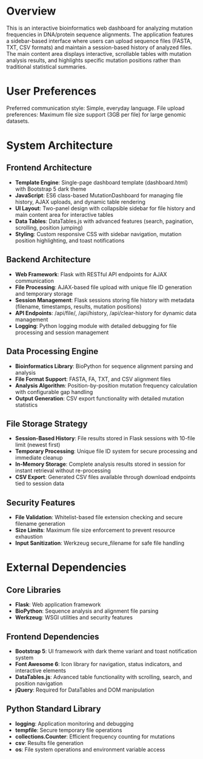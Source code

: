 # Overview

This is an interactive bioinformatics web dashboard for analyzing mutation frequencies in DNA/protein sequence alignments. The application features a sidebar-based interface where users can upload sequence files (FASTA, TXT, CSV formats) and maintain a session-based history of analyzed files. The main content area displays interactive, scrollable tables with mutation analysis results, and highlights specific mutation positions rather than traditional statistical summaries.

# User Preferences

Preferred communication style: Simple, everyday language.
File upload preferences: Maximum file size support (3GB per file) for large genomic datasets.

# System Architecture

## Frontend Architecture
- **Template Engine**: Single-page dashboard template (dashboard.html) with Bootstrap 5 dark theme
- **JavaScript**: ES6 class-based MutationDashboard for managing file history, AJAX uploads, and dynamic table rendering
- **UI Layout**: Two-panel design with collapsible sidebar for file history and main content area for interactive tables
- **Data Tables**: DataTables.js with advanced features (search, pagination, scrolling, position jumping)
- **Styling**: Custom responsive CSS with sidebar navigation, mutation position highlighting, and toast notifications

## Backend Architecture
- **Web Framework**: Flask with RESTful API endpoints for AJAX communication
- **File Processing**: AJAX-based file upload with unique file ID generation and temporary storage
- **Session Management**: Flask sessions storing file history with metadata (filename, timestamps, results, mutation positions)
- **API Endpoints**: /api/file/<id>, /api/history, /api/clear-history for dynamic data management
- **Logging**: Python logging module with detailed debugging for file processing and session management

## Data Processing Engine
- **Bioinformatics Library**: BioPython for sequence alignment parsing and analysis
- **File Format Support**: FASTA, FA, TXT, and CSV alignment files
- **Analysis Algorithm**: Position-by-position mutation frequency calculation with configurable gap handling
- **Output Generation**: CSV export functionality with detailed mutation statistics

## File Storage Strategy
- **Session-Based History**: File results stored in Flask sessions with 10-file limit (newest first)
- **Temporary Processing**: Unique file ID system for secure processing and immediate cleanup
- **In-Memory Storage**: Complete analysis results stored in session for instant retrieval without re-processing
- **CSV Export**: Generated CSV files available through download endpoints tied to session data

## Security Features
- **File Validation**: Whitelist-based file extension checking and secure filename generation
- **Size Limits**: Maximum file size enforcement to prevent resource exhaustion
- **Input Sanitization**: Werkzeug secure_filename for safe file handling

# External Dependencies

## Core Libraries
- **Flask**: Web application framework
- **BioPython**: Sequence analysis and alignment file parsing
- **Werkzeug**: WSGI utilities and security features

## Frontend Dependencies
- **Bootstrap 5**: UI framework with dark theme variant and toast notification system
- **Font Awesome 6**: Icon library for navigation, status indicators, and interactive elements
- **DataTables.js**: Advanced table functionality with scrolling, search, and position navigation
- **jQuery**: Required for DataTables and DOM manipulation

## Python Standard Library
- **logging**: Application monitoring and debugging
- **tempfile**: Secure temporary file operations
- **collections.Counter**: Efficient frequency counting for mutations
- **csv**: Results file generation
- **os**: File system operations and environment variable access